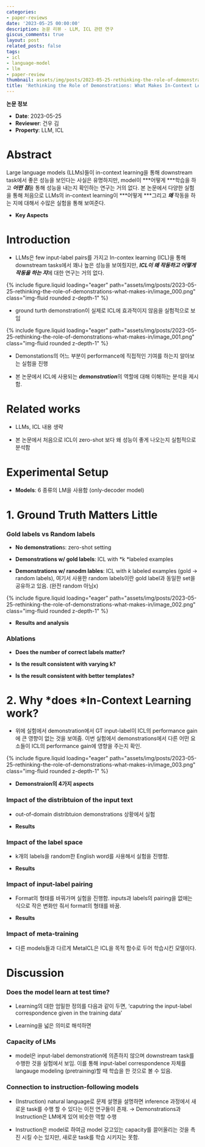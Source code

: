 ```yaml
---
categories:
- paper-reviews
date: '2023-05-25 00:00:00'
description: 논문 리뷰 - LLM, ICL 관련 연구
giscus_comments: true
layout: post
related_posts: false
tags:
- icl
- language-model
- llm
- paper-review
thumbnail: assets/img/posts/2023-05-25-rethinking-the-role-of-demonstrations-what-makes-in/thumbnail.jpg
title: 'Rethinking the Role of Demonstrations: What Makes In-Context Learning Work?'
---
```


**논문 정보**
- **Date**: 2023-05-25
- **Reviewer**: 건우 김
- **Property**: LLM, ICL

# Abstract

Large language models (LLMs)들이 in-context learning을 통해 downstream task에서 좋은 성능을 보인다는 사실은 유명하지만, model이 ***어떻게 ***학습을 하고 ***어떤 점***을 통해 성능을 내는지 확인하는 연구는 거의 없다. 본 논문에서 다양한 실험을 통해 처음으로 LLMs의 in-context learning이 ***어떻게 ***그리고 ***왜*** 작동을 하는 지에 대해서 수많은 실험을 통해 보여준다.

- **Key Aspects**

# Introduction

- LLMs은 few input-label pairs를 가지고 In-contex learning (ICL)을 통해 downstream tasks에서 꽤나 높은 성능을 보여줬지만, ***ICL이 왜 작동하고 어떻게 작동을 하는 지***에 대한 연구는 거의 없다.

{% include figure.liquid loading="eager" path="assets/img/posts/2023-05-25-rethinking-the-role-of-demonstrations-what-makes-in/image_000.png" class="img-fluid rounded z-depth-1" %}

- ground turth demonstration이 실제로 ICL에 효과적이지 않음을 실험적으로 보임

{% include figure.liquid loading="eager" path="assets/img/posts/2023-05-25-rethinking-the-role-of-demonstrations-what-makes-in/image_001.png" class="img-fluid rounded z-depth-1" %}

- Demonstations의 어느 부분이 performance에 직접적인 기여를 하는지 알아보는 실험을 진행

- 본 논문에서 ICL에 사용되는 ***demonstration***의 역할에 대해 이해하는 분석을 제시함.

# Related works

- LLMs, ICL 내용 생략

- 본 논문에서 처음으로 ICL이 zero-shot 보다 왜 성능이 좋게 나오는지 실험적으로 분석함

# Experimental Setup

- **Models**:  6 종류의 LM을 사용함 (only-decoder model)

# 1. Ground Truth Matters Little

### Gold labels vs Random labels

- **No demonstration**s: zero-shot setting

- **Demonstrations w/ gold labels**: ICL with *k *labeled examples

- **Demonstrations w/ ranodm lables**: ICL with *k* labeled examples (gold → random labels), 여기서 사용한 random labels이란 gold label과 동일한 set을 공유하고 있음. (완전 random 아님x)

{% include figure.liquid loading="eager" path="assets/img/posts/2023-05-25-rethinking-the-role-of-demonstrations-what-makes-in/image_002.png" class="img-fluid rounded z-depth-1" %}

- **Results and analysis**

### Ablations

- **Does the number of correct labels matter?**

- **Is the result consistent with varying k?**

- **Is the result consistent with better templates?**

# 2. Why *does *In-Context Learning work?

- 위에 실험에서 demonstration에서 GT input-label이 ICL의 performance gain에 큰 영향이 없는 것을 보여줌. 이번 실험에서 demonstrations에서 다른 어떤 요소들이 ICL의 performance gain에 영향을 주는지 확인.

{% include figure.liquid loading="eager" path="assets/img/posts/2023-05-25-rethinking-the-role-of-demonstrations-what-makes-in/image_003.png" class="img-fluid rounded z-depth-1" %}

- **Demonstraion의 4가지 aspects**

### Impact of the distribtuion of the input text

- out-of-domain distribtuion demonstrations 상황에서 실험

- **Results**

### Impact of the label space

- k개의 labels을 random한 English word를 사용해서 실험을 진행함. 

- **Results**

### Impact of input-label pairing

- Format의 형태를 바꿔가며 실험을 진행함. inputs과 labels의 pairing을 없애는 식으로 작은 변화만 줘서 format의 형태를 바꿈.

- **Results**

### Impact of meta-training

- 다른 models들과 다르게 MetaICL은 ICL을 목적 함수로 두어 학습시킨 모델이다.

# Discussion

### Does the model learn at test time?

- Learning의 대한 엄밀한 정의를 다음과 같이 두면, ‘caputring the input-label correspondence given in the training data’

- Learning을 넓은 의미로 해석하면

### Capacity of LMs

- model은 input-label demonstration에 의존하지 않으며 downstream task를 수행한 것을 실험에서 보임. 이를 통해 input-label correspondence 자체를 langauge modeling (pretraining)할 때 학습을 한 것으로 볼 수 있음. 

### Connection to instruction-following models

- (Instruction) natural language로 문제 설명을 설명하면 inference 과정에서 새로운 task를 수행 할 수 있다는 이전 연구들이 존재. → Demonstrations과 Instruction은 LM에게 있어 비슷한 역할 수행

- Instruction은 model로 하여금 model 갖고있는 capacity를 끌어올리는 것을 촉진 시킬 수는 있지만, 새로운 task를 학습 시키지는 못함.
